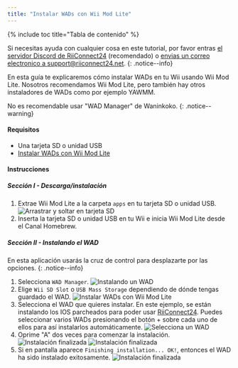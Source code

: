 ```yaml
---
title: "Instalar WADs con Wii Mod Lite"
---
```


{% include toc title="Tabla de contenido" %}

Si necesitas ayuda con cualquier cosa en este tutorial, por favor entras [el servidor Discord de RiiConnect24](https://discord.gg/rc24) (recomendado) o [envias un correo electronico a support@riiconnect24.net](mailto:support@riiconnect24.net).
{: .notice--info}

En esta guía te explicaremos cómo instalar WADs en tu Wii usando Wii Mod Lite. Nosotros recomendamos Wii Mod Lite, pero también hay otros instaladores de WADs como por ejemplo YAWMM.

No es recomendable usar "WAD Manager" de Waninkoko.
{: .notice--warning}

#### Requisitos
* Una tarjeta SD o unidad USB
* [Instalar WADs con Wii Mod Lite](https://github.com/RiiConnect24/Wii-Mod-Lite/releases)

#### Instrucciones

##### Sección I - Descarga/instalación

1. Extrae Wii Mod Lite a la carpeta `apps` en tu tarjeta SD o unidad USB. ![Arrastrar y soltar en tarjeta SD](/images/WiiModLite/1.gif)
2. Inserta la tarjeta SD o unidad USB en tu Wii e inicia Wii Mod Lite desde el Canal Homebrew.

##### Sección II - Instalando el WAD

En esta aplicación usarás la cruz de control para desplazarte por las opciones.
{: .notice--info}

1. Selecciona `WAD Manager`. ![Instalando un WAD](/images/WiiModLite/2.png)
2. Elige `Wii SD Slot` o `USB Mass Storage` dependiendo de dónde tengas guardado el WAD. ![Instalar WADs con Wii Mod Lite](/images/WiiModLite/3.png)
3. Selecciona el WAD que quieres instalar. En este ejemplo, se están instalando los IOS parcheados para poder usar [RiiConnect24](riiconnect24). Puedes seleccionar varios WADs presionando el botón + sobre cada uno de ellos para así instalarlos automáticamente. ![Selecciona un WAD](/images/WiiModLite/4.gif)
4. Oprime "A" dos veces para comenzar la instalación. ![Instalación finalizada](/images/WiiModLite/5.png) ![Instalación finalizada](/images/WiiModLite/6.png)
5. Si en pantalla aparece `Finishing installation... OK!`, entonces el WAD ha sido instalado exitosamente. ![Instalación finalizada](/images/WiiModLite/7.png) 

